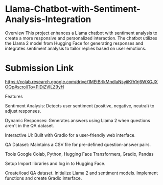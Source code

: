 # Llama-Chatbot-with-Sentiment-Analysis-Integration

Overview
This project enhances a Llama chatbot with sentiment analysis to create a more responsive and personalized interaction. The chatbot utilizes the Llama 2 model from Hugging Face for generating responses and integrates sentiment analysis to tailor replies based on user emotions.

# Submission Link
https://colab.research.google.com/drive/1MEtBrlkMndluNsyiiKfh1rj6WXGJXOQp#scrollTo=PlDiZVILZ9yH

Features

Sentiment Analysis:
Detects user sentiment (positive, negative, neutral) to adjust responses.

Dynamic Responses: 
Generates answers using Llama 2 when questions aren't in the QA dataset.

Interactive UI: 
Built with Gradio for a user-friendly web interface.

QA Dataset: 
Maintains a CSV file for pre-defined question-answer pairs.

Tools
Google Colab, Python, Hugging Face Transformers, Gradio, Pandas

Setup
Import libraries and log in to Hugging Face.

Create/load QA dataset.
Initialize Llama 2 and sentiment models.
Implement functions and create Gradio interface.


